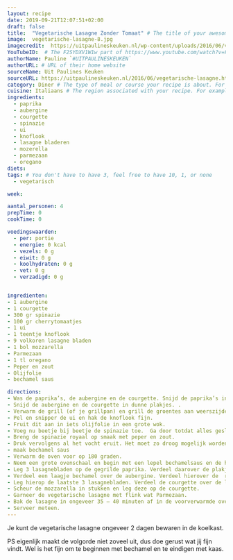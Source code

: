 ```yaml
---
layout: recipe
date: 2019-09-21T12:07:51+02:00
draft: false
title:  "Vegetarische Lasagne Zonder Tomaat" # The title of your awesome recipe
image:  vegetarische-lasagne-8.jpg
imagecredit:  https://uitpaulineskeuken.nl/wp-content/uploads/2016/06/vegetarische-lasagne-8.jpg # URL to image source page, website, or creator
YouTubeID:  # The F2SYDXV1W1w part of https://www.youtube.com/watch?v=F2SYDXV1W1w
authorName: Pauline `#UITPAULINESKEUKEN`
authorURL: # URL of their home website
sourceName: Uit Paulines Keuken
sourceURL: https://uitpaulineskeuken.nl/2016/06/vegetarische-lasagne.html
category: Diner # The type of meal or course your recipe is about. For example: "dinner", "entree", or "dessert".
cuisine: Italiaans # The region associated with your recipe. For example, "French", Mediterranean", or "American".
ingredients:
  - paprika
  - aubergine
  - courgette
  - spinazie
  - ui
  - knoflook
  - lasagne bladeren
  - mozerella
  - parmezaan
  - oregano
diets: 
tags: # You don't have to have 3, feel free to have 10, 1, or none
  - vegetarisch

week:

aantal_personen: 4
prepTime: 0
cookTime: 0

voedingswaarden:
  - per: portie
  - energie: 0 kcal
  - vezels: 0 g
  - eiwit: 0 g
  - koolhydraten: 0 g
  - vet: 0 g
  - verzadigd: 0 g


ingredienten:
- 1 aubergine
- 1 courgette
- 300 gr spinazie
- 100 gr cherrytomaatjes
- 1 ui
- 1 teentje knoflook
- 9 volkoren lasagne bladen
- 1 bol mozzarella
- Parmezaan
- 1 tl oregano
- Peper en zout
- Olijfolie
- bechamel saus

directions:
- Was de paprika’s, de aubergine en de courgette. Snijd de paprika’s in repen van ongeveer 2 cm.
- Snijd de aubergine en de courgette in dunne plakjes. .
- Verwarm de grill (of je grillpan) en grill de groentes aan weerszijden goudbruin. Ik gebruik geen olie deze keer. Breng de gegrilde groentes op smaak met wat oregano, peper en zout. Laat uitlekken op keukenpapier.
- Pel en snipper de ui en hak de knoflook fijn.
- Fruit dit aan in iets olijfolie in een grote wok.
- Voeg nu beetje bij beetje de spinazie toe.  Ga door totdat alles geslonken is.
- Breng de spinazie royaal op smaak met peper en zout.
- Druk vervolgens al het vocht eruit. Het moet zo droog mogelijk worden. Ik gebruik altijd keukenpapier om al het vocht eruit te halen.
- maak bechamel saus
- Verwarm de oven voor op 180 graden.
- Neem een grote ovenschaal en begin met een lepel bechamelsaus en de helft van de spinazie. Spreid dit goed uit. Leg hierop 3 lasagnebladen. Verdeel hierover een laagje beachamel en de gegrilde paprika.
- Leg 3 lasagnebladen op de gegrilde paprika. Verdeel daarover de plakjes gegrilde aubergine.
- Verdeel een laagje bechamel over de aubergine. Verdeel hierover de  rest van de spinazie.
- Leg hierop de laatste 3 lasagnebladen. Verdeel de courgette over de lasagne.
- Scheur de mozzarella in stukken en leg deze op de courgette.
- Garneer de vegetarische lasagne met flink wat Parmezaan.
- Bak de lasagne in ongeveer 35 – 40 minuten af in de voorverwarmde oven.
- Serveer meteen.
---
```


Je kunt de vegetarische lasagne ongeveer 2 dagen bewaren in de koelkast.

PS eigenlijk maakt de volgorde niet zoveel uit, dus doe gerust wat jij fijn vindt. Wel is het fijn om te beginnen met bechamel en te eindigen met kaas.
